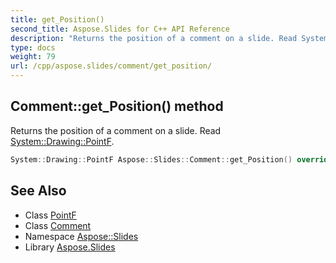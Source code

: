```yaml
---
title: get_Position()
second_title: Aspose.Slides for C++ API Reference
description: "Returns the position of a comment on a slide. Read System::Drawing::PointF."
type: docs
weight: 79
url: /cpp/aspose.slides/comment/get_position/
---
```

## Comment::get_Position() method


Returns the position of a comment on a slide. Read [System::Drawing::PointF](../../../system.drawing/pointf/).

```cpp
System::Drawing::PointF Aspose::Slides::Comment::get_Position() override
```

## See Also

* Class [PointF](../../system.drawing/pointf/)
* Class [Comment](./)
* Namespace [Aspose::Slides](../)
* Library [Aspose.Slides](../../)